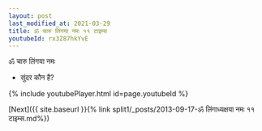 ```yaml
---
layout: post
last_modified_at: 2021-03-29
title: ॐ चारु लिंगया नमः ११ टाइम्स
youtubeId: rx3Z87hkYvE
---
```

 
 
 ॐ चारु लिंगया नमः  
 
 -  सुंदर कौन है? 
 
  
 
  
 
 
 
 
 
 


{% include youtubePlayer.html id=page.youtubeId %}
 
[Next]({{ site.baseurl }}{% link  split1/_posts/2013-09-17-ॐ लिंगाध्यक्षया नमः ११ टाइम्स.md%})
 
